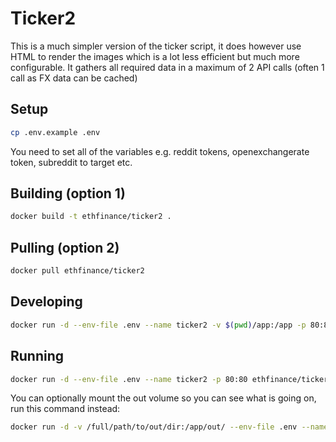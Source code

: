 Ticker2
=======

This is a much simpler version of the ticker script, it does however use HTML to render the images which is a lot less efficient but much more configurable. It gathers all required data in a maximum of 2 API calls (often 1 call as FX data can be cached)

Setup
-----

```sh
cp .env.example .env
```

You need to set all of the variables e.g. reddit tokens, openexchangerate token, subreddit to target etc.

Building (option 1)
-------------------

```sh
docker build -t ethfinance/ticker2 .
```

Pulling (option 2)
------------------

```sh
docker pull ethfinance/ticker2
```

Developing
----------

```sh
docker run -d --env-file .env --name ticker2 -v $(pwd)/app:/app -p 80:80 ethfinance/ticker2 /start-reload.sh
```

Running
-------

```sh
docker run -d --env-file .env --name ticker2 -p 80:80 ethfinance/ticker2
```

You can optionally mount the out volume so you can see what is going on, run this command instead:

```sh
docker run -d -v /full/path/to/out/dir:/app/out/ --env-file .env --name ticker2 -p 80:80 ethfinance/ticker2
```
